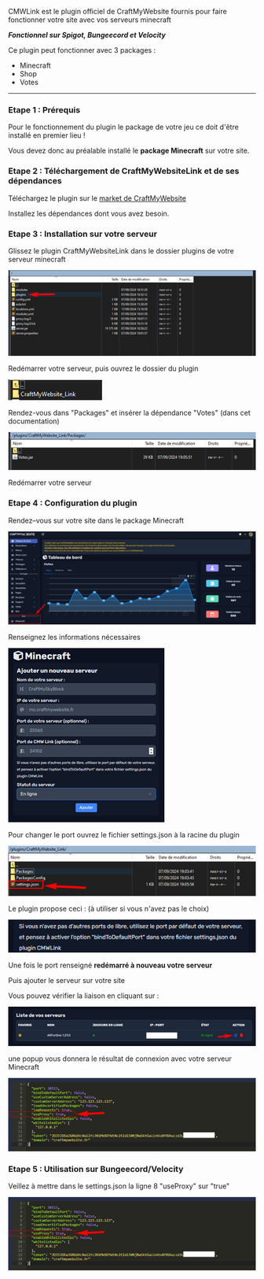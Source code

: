 CMWLink est le plugin officiel de CraftMyWebsite fournis pour faire fonctionner votre site avec vos serveurs minecraft

***Fonctionnel sur Spigot, Bungeecord et Velocity***

Ce plugin peut fonctionner avec 3 packages :
- Minecraft
- Shop
- Votes

---

### Etape 1 : Prérequis

Pour le fonctionnement du plugin le package de votre jeu ce doit d'être installé en premier lieu !

Vous devez donc au préalable installé le __package Minecraft__ sur votre site.

### Etape 2 : Téléchargement de CraftMyWebsiteLink et de ses dépendances

Téléchargez le plugin sur le [market de CraftMyWebsite](https://craftmywebsite.fr/market/details/cmw-link)

Installez les dépendances dont vous avez besoin.

### Etape 3 : Installation sur votre serveur

Glissez le plugin CraftMyWebsiteLink dans le dossier plugins de votre serveur minecraft

![Image plugin install](Assets/Img/CMWLink/Link1.png "FTP install plugin")

Redémarrer votre serveur, puis ouvrez le dossier du plugin

![Image plugin install](Assets/Img/CMWLink/Link2.png "FTP install plugin")

Rendez-vous dans "Packages" et insérer la dépendance "Votes" (dans cet documentation)

![Image plugin install](Assets/Img/CMWLink/Link3.png "FTP install plugin")

Redémarrer votre serveur 

### Etape 4 : Configuration du plugin

Rendez–vous sur votre site dans le package Minecraft

![Image panel Minecraft](Assets/Img/CMWLink/Link4.png "Panel Admin")

Renseignez les informations nécessaires

![Image panel Minecraft](Assets/Img/CMWLink/Link5.png "Panel ADD CMWLink")

Pour changer le port ouvrez le fichier settings.json à la racine du plugin 

![Image FTP ](Assets/Img/CMWLink/Link6.png "Panel settings.json CMWLink")

Le plugin propose ceci : (à utiliser si vous n'avez pas le choix)

![Image Port default ](Assets/Img/CMWLink/Link7.png "Port default CMWLink")

Une fois le port renseigné **redémarré à nouveau votre serveur**

Puis ajouter le serveur sur votre site 

Vous pouvez vérifier la liaison en cliquant sur :

![Image Port default ](Assets/Img/CMWLink/Link8.png "Port default CMWLink")

une popup vous donnera le résultat de connexion avec votre serveur Minecraft

![Image Port default ](Assets/Img/CMWLink/Link9.png "Port default CMWLink")

### Etape 5 : Utilisation sur Bungeecord/Velocity 

Veillez à mettre dans le settings.json la ligne 8 "useProxy" sur "true"

![Image Port default ](Assets/Img/CMWLink/Link10.png "Port default CMWLink")
